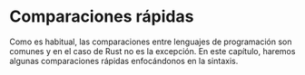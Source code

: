 # Comparaciones rápidas

Como es habitual, las comparaciones entre lenguajes de programación son comunes y
en el caso de Rust no es la excepción. En este capítulo, haremos algunas
comparaciones rápidas enfocándonos en la sintaxis.
